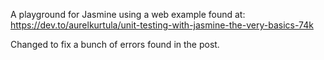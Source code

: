 A playground for Jasmine using a web example found at:
	https://dev.to/aurelkurtula/unit-testing-with-jasmine-the-very-basics-74k

Changed to fix a bunch of errors found in the post.

